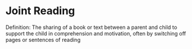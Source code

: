 # Joint Reading

Definition: The sharing of a book or text between a parent and child to support the child in comprehension and motivation, often by switching off pages or sentences of reading